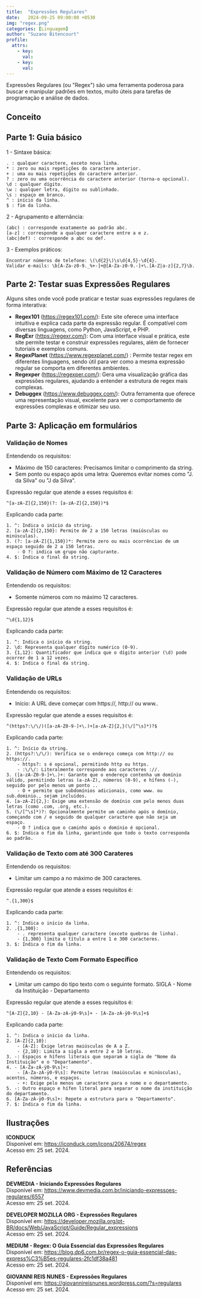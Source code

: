 ```yaml
---
title:  "Expressões Regulares"
date:   2024-09-25 09:00:00 +0530
img: "regex.png"
categories: [Linguagem]
author: "Suzano Bitencourt"
profile:
  attrs:
    - key: 
      val: 
    - key: 
      val: 
---
```


Expressões Regulares (ou "Regex") são uma ferramenta poderosa para buscar e manipular padrões em textos, muito úteis para tarefas de programação e análise de dados.

<!--more-->

## Conceito


## Parte 1: Guia básico

1 - Sintaxe básica:
```
. : qualquer caractere, exceto nova linha.
* : zero ou mais repetições do caractere anterior.
+ : uma ou mais repetições do caractere anterior.
? : zero ou uma ocorrência do caractere anterior (torna-o opcional).
\d : qualquer dígito.
\w : qualquer letra, dígito ou sublinhado.
\s : espaço em branco.
^ : início da linha.
$ : fim da linha.
```

2 - Agrupamento e alternância:
```
(abc) : corresponde exatamente ao padrão abc.
[a-z] : corresponde a qualquer caractere entre a e z.
(abc|def) : corresponde a abc ou def.
```

3 - Exemplos práticos:
```
Encontrar números de telefone: \(\d{2}\)\s\d{4,5}-\d{4}.
Validar e-mails: \b[A-Za-z0-9._%+-]+@[A-Za-z0-9.-]+\.[A-Z|a-z]{2,7}\b.
```

## Parte 2: Testar suas Expressões Regulares


Alguns sites onde você pode praticar e testar suas expressões regulares de forma interativa:
- **Regex101** (<https://regex101.com/>): Este site oferece uma interface intuitiva e explica cada parte da expressão regular. É compatível com diversas linguagens, como Python, JavaScript, e PHP.
- **RegExr** (<https://regexr.com/>): Com uma interface visual e prática, este site permite testar e construir expressões regulares, além de fornecer tutoriais e exemplos comuns.
- **RegexPlanet** (<https://www.regexplanet.com/>) : Permite testar regex em diferentes linguagens, sendo útil para ver como a mesma expressão regular se comporta em diferentes ambientes.
- **Regexper** (<https://regexper.com/>): Gera uma visualização gráfica das expressões regulares, ajudando a entender a estrutura de regex mais complexas.
- **Debuggex** (<https://www.debuggex.com/>): Outra ferramenta que oferece uma representação visual, excelente para ver o comportamento de expressões complexas e otimizar seu uso.

## Parte 3: Aplicação em formulários

### Validação de Nomes

Entendendo os requisitos:
- Máximo de 150 caracteres: Precisamos limitar o comprimento da string.
- Sem ponto ou espaço após uma letra: Queremos evitar nomes como "J. da Silva" ou "J da Silva".

Expressão regular que atende a esses requisitos é:
```
^[a-zA-Z]{2,150}(?: [a-zA-Z]{2,150})*$
```

Explicando cada parte:
```
1. ^: Indica o início da string.
2. [a-zA-Z]{2,150}: Permite de 2 a 150 letras (maiúsculas ou minúsculas).
3. (?: [a-zA-Z]{1,150})*: Permite zero ou mais ocorrências de um espaço seguido de 2 a 150 letras.
    - O ?: indica um grupo não capturante.
4. $: Indica o final da string.
```

### Validação de Número com Máximo de 12 Caracteres

Entendendo os requisitos:
- Somente números com no máximo 12 caracteres.

Expressão regular que atende a esses requisitos é:
```
^\d{1,12}$
```

Explicando cada parte:
```
1. ^: Indica o início da string.
2. \d: Representa qualquer dígito numérico (0-9).
3. {1,12}: Quantificador que indica que o dígito anterior (\d) pode ocorrer de 1 a 12 vezes.
4. $: Indica o final da string.
```

### Validação de URLs

Entendendo os requisitos:
- Início: A URL deve começar com https://, http:// ou www..

Expressão regular que atende a esses requisitos é:
```
^(https?:\/\/)([a-zA-Z0-9-]+\.)+[a-zA-Z]{2,}(\/[^\s]*)?$
```

Explicando cada parte:
```
1. ^: Início da string.
2. (https?:\/\/): Verifica se o endereço começa com http:// ou https://.
    - https?: s é opcional, permitindo http ou https.
    - :\/\/: Literalmente corresponde aos caracteres ://.
3. ([a-zA-Z0-9-]+\.)+: Garante que o endereço contenha um domínio válido, permitindo letras (a-zA-Z), números (0-9), e hífens (-), seguido por pelo menos um ponto ..
    - O + permite que subdomínios adicionais, como www. ou sub.dominio., sejam incluídos.
4. [a-zA-Z]{2,}: Exige uma extensão de domínio com pelo menos duas letras (como .com, .org, etc.).
5. (\/[^\s]*)?: Opcionalmente permite um caminho após o domínio, começando com / e seguido de qualquer caractere que não seja um espaço.
    - O ? indica que o caminho após o domínio é opcional.
6. $: Indica o fim da linha, garantindo que todo o texto corresponda ao padrão.
```

### Validação de Texto com até 300 Carateres

Entendendo os requisitos:
- Limitar um campo a no máximo de 300 caracteres.

Expressão regular que atende a esses requisitos é:
```
^.{1,300}$
```

Explicando cada parte:
```
1. ^: Indica o início da linha.
2. .{1,300}:
    - . representa qualquer caractere (exceto quebras de linha).
    - {1,300} limita o título a entre 1 e 300 caracteres.
3. $: Indica o fim da linha.
```

### Validação de Texto Com Formato Específico

Entendendo os requisitos:
- Limitar um campo do tipo texto com o seguinte formato. SIGLA - Nome da Instituição - Departamento

Expressão regular que atende a esses requisitos é:
```
^[A-Z]{2,10} - [A-Za-zÀ-ÿ0-9\s]+ - [A-Za-zÀ-ÿ0-9\s]+$
```

Explicando cada parte:
```
1. ^: Indica o início da linha.
2. [A-Z]{2,10}:
    - [A-Z]: Exige letras maiúsculas de A a Z.
    - {2,10}: Limita a sigla a entre 2 e 10 letras.
3. -: Espaços e hífens literais que separam a sigla de "Nome da Instituição" e o "Departamento".
4. - [A-Za-zÀ-ÿ0-9\s]+:
    - [A-Za-zÀ-ÿ0-9\s]: Permite letras (maiúsculas e minúsculas), acentos, números, e espaços.
    - +: Exige pelo menos um caractere para o nome e o departamento.
5. -: Outro espaço e hífen literal para separar o nome da instituição do departamento.
6. [A-Za-zÀ-ÿ0-9\s]+: Repete a estrutura para o "Departamento".
7. $: Indica o fim da linha.
```

## Ilustrações

**ICONDUCK**  
Disponível em: <https://iconduck.com/icons/20674/regex>  
Acesso em: 25 set. 2024.

## Referências

**DEVMEDIA - Iniciando Expressões Regulares**  
Disponível em: <https://www.devmedia.com.br/iniciando-expressoes-regulares/6557>  
Acesso em: 25 set. 2024.

**DEVELOPER MOZILLA ORG - Expressões Regulares**  
Disponível em: <https://developer.mozilla.org/pt-BR/docs/Web/JavaScript/Guide/Regular_expressions>  
Acesso em: 25 set. 2024.

**MEDIUM - Regex: O Guia Essencial das Expressões Regulares**  
Disponível em: <https://blog.dp6.com.br/regex-o-guia-essencial-das-express%C3%B5es-regulares-2fc1df38a481>  
Acesso em: 25 set. 2024.

**GIOVANNI REIS NUNES - Expressões Regulares**  
Disponível em: <https://giovannireisnunes.wordpress.com/?s=regulares>  
Acesso em: 25 set. 2024.